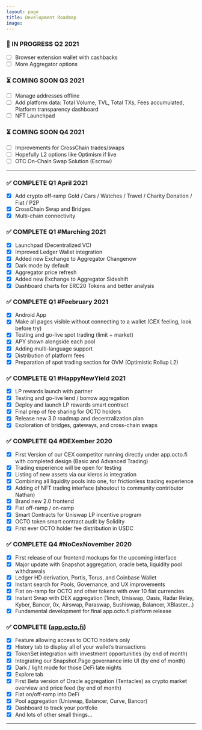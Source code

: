 ```yaml
---
layout: page
title: Development Roadmap
image:
---
```


### 🚧 IN PROGRESS Q2 2021

- [ ] Browser extension wallet with cashbacks 
- [ ] More Aggregator options

### ⏳ COMING SOON Q3 2021

- [ ] Manage addresses offline
- [ ] Add platform data: Total Volume, TVL, Total TXs, Fees accumulated, Platform transparency dashboard
- [ ] NFT Launchpad

### ⏳ COMING SOON Q4 2021

- [ ] Improvements for CrossChain trades/swaps 
- [ ] Hopefully L2 options like Optimism if live
- [ ] OTC On-Chain Swap Solution (Escrow)

***

### ✅ COMPLETE Q1 April 2021

- [x] Add crypto off-ramp Gold / Cars / Watches / Travel / Charity Donation / Fiat / P2P
- [x] CrossChain Swap and Bridges
- [x] Multi-chain connectivity 

### ✅ COMPLETE Q1 \#Marching 2021

- [x] Launchpad (Decentralized VC)
- [x] Improved Ledger Wallet integration
- [x] Added new Exchange to Aggregator Changenow
- [x] Dark mode by default
- [x] Aggregator price refresh
- [x] Added new Exchange to Aggregator Sideshift
- [x] Dashboard charts for ERC20 Tokens and better analysis

### ✅ COMPLETE Q1 \#Feebruary 2021

- [x] Android App
- [x] Make all pages visible without connecting to a wallet (CEX feeling, look before try)
- [x] Testing and go-live spot trading (limit + market)
- [x] APY shown alongside each pool 
- [x] Adding multi-language support 
- [x] Distribution of platform fees 
- [x] Preparation of spot trading section for OVM (Optimistic Rollup L2)

### ✅ COMPLETE Q1 \#HappyNewYield 2021

- [x] LP rewards launch with partner
- [x] Testing and go-live lend / borrow aggregation
- [x] Deploy and launch LP rewards smart contract
- [x] Final prep of fee sharing for OCTO holders
- [x] Release new 3.0 roadmap and decentralization plan
- [x] Exploration of bridges, gateways, and cross-chain swaps

### ✅ COMPLETE Q4 \#DEXember 2020

- [x] First Version of our CEX competitor running directly under app.octo.fi with completed design (Basic and Advanced Trading)
- [x] Trading experience will be open for testing
- [x] Listing of new assets via our kleros.io integration
- [x] Combining all liquidity pools into one, for frictionless trading experience
- [x] Adding of NFT trading interface (shoutout to community contributor Nathan)
- [x] Brand new 2.0 frontend
- [x] Fiat off-ramp / on-ramp
- [x] Smart Contracts for Uniswap LP incentive program
- [x] OCTO token smart contract audit by Solidity
- [x] First ever OCTO holder fee distribution in USDC

### ✅ COMPLETE Q4 \#NoCexNovember 2020

- [x] First release of our frontend mockups for the upcoming interface
- [x] Major update with Snapshot aggregation, oracle beta, liquidity pool withdrawals
- [x] Ledger HD derivation, Portis, Torus, and Coinbase Wallet
- [x] Instant search for Pools, Governance, and UX improvements
- [x] Fiat on-ramp for OCTO and other tokens with over 10 fiat currencies
- [x] Instant Swap with DEX aggregation (1inch, Uniswap, Oasis, Radar Relay, Kyber, Bancor, 0x, Airswap, Paraswap, Sushiswap, Balancer, XBlaster…)
- [x] Fundamental development for final app.octo.fi platform release

### ✅ COMPLETE ([app.octo.fi](https://app.octo.fi))

- [x] Feature allowing access to OCTO holders only
- [x] History tab to display all of your wallet’s transactions
- [x] TokenSet integration with investment opportunities (by end of month)
- [x] Integrating our Snapshot.Page governance into UI (by end of month)
- [x] Dark / light mode for those DeFi late nights
- [x] Explore tab
- [x] First Beta version of Oracle aggregation (Tentacles) as crypto market overview and price feed (by end of month)
- [x] Fiat on/off-ramp into DeFi
- [x] Pool aggregation (Uniswap, Balancer, Curve, Bancor)
- [x] Dashboard to track your portfolio
- [x] And lots of other small things…

***
